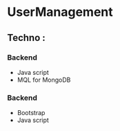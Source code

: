 # UserManagement
## Techno :
  ### Backend
  - Java script
  - MQL for MongoDB
  ### Backend
  - Bootstrap
  - Java script
